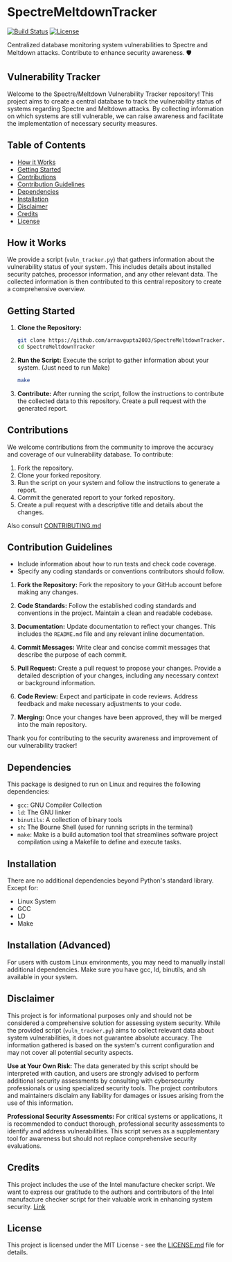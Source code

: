# SpectreMeltdownTracker
[![Build Status](https://travis-ci.org/your-username/vulnerability-tracker.svg?branch=master)](https://travis-ci.org/your-username/vulnerability-tracker)
[![License](https://img.shields.io/badge/license-MIT-blue.svg)](LICENSE.md)

Centralized database monitoring system vulnerabilities to Spectre and Meltdown attacks. Contribute to enhance security awareness. 🛡️

## Vulnerability Tracker

Welcome to the Spectre/Meltdown Vulnerability Tracker repository! This project aims to create a central database to track the vulnerability status of systems regarding Spectre and Meltdown attacks. By collecting information on which systems are still vulnerable, we can raise awareness and facilitate the implementation of necessary security measures.

## Table of Contents
- [How it Works](#how-it-works)
- [Getting Started](#getting-started)
- [Contributions](#contributions)
- [Contribution Guidelines](#contribution-guidelines)
- [Dependencies](#dependencies) 
- [Installation](#installation)
- [Disclaimer](#disclaimer)
- [Credits](#credits)
- [License](#license)

## How it Works

We provide a script (`vuln_tracker.py`) that gathers information about the vulnerability status of your system. This includes details about installed security patches, processor information, and any other relevant data. The collected information is then contributed to this central repository to create a comprehensive overview.

## Getting Started

1. **Clone the Repository:**
   ```bash
   git clone https://github.com/arnavgupta2003/SpectreMeltdownTracker.git
   cd SpectreMeltdownTracker
   ```

2. **Run the Script:**
   Execute the script to gather information about your system. (Just need to run Make)
   ```bash
   make
   ```

4. **Contribute:**
   After running the script, follow the instructions to contribute the collected data to this repository. Create a pull request with the generated report.

## Contributions

We welcome contributions from the community to improve the accuracy and coverage of our vulnerability database. To contribute:

1. Fork the repository.
2. Clone your forked repository.
3. Run the script on your system and follow the instructions to generate a report.
4. Commit the generated report to your forked repository.
5. Create a pull request with a descriptive title and details about the changes.

Also consult [CONTRIBUTING.md](https://github.com/arnavgupta2003/SpectreMeltdownTracker/blob/main/CONTRIBUTING.md)

## Contribution Guidelines

- Include information about how to run tests and check code coverage.
- Specify any coding standards or conventions contributors should follow.


1. **Fork the Repository:**
   Fork the repository to your GitHub account before making any changes.
   
2. **Code Standards:**
   Follow the established coding standards and conventions in the project. Maintain a clean and readable codebase.

3. **Documentation:**
   Update documentation to reflect your changes. This includes the `README.md` file and any relevant inline documentation.

4. **Commit Messages:**
   Write clear and concise commit messages that describe the purpose of each commit.

5. **Pull Request:**
   Create a pull request to propose your changes. Provide a detailed description of your changes, including any necessary context or background information.

6. **Code Review:**
   Expect and participate in code reviews. Address feedback and make necessary adjustments to your code.

7. **Merging:**
    Once your changes have been approved, they will be merged into the main repository.

Thank you for contributing to the security awareness and improvement of our vulnerability tracker!



## Dependencies

This package is designed to run on Linux and requires the following dependencies:

- `gcc`: GNU Compiler Collection
- `ld`: The GNU linker
- `binutils`: A collection of binary tools
- `sh`: The Bourne Shell (used for running scripts in the terminal)
- `make`: Make is a build automation tool that streamlines software project compilation using a Makefile to define and execute tasks.


## Installation

There are no additional dependencies beyond Python's standard library. Except for:
- Linux System
- GCC
- LD
- Make

## Installation (Advanced)
For users with custom Linux environments, you may need to manually install additional dependencies. Make sure you have gcc, ld, binutils, and sh available in your system.

## Disclaimer

This project is for informational purposes only and should not be considered a comprehensive solution for assessing system security. While the provided script (`vuln_tracker.py`) aims to collect relevant data about system vulnerabilities, it does not guarantee absolute accuracy. The information gathered is based on the system's current configuration and may not cover all potential security aspects.

**Use at Your Own Risk:**
The data generated by this script should be interpreted with caution, and users are strongly advised to perform additional security assessments by consulting with cybersecurity professionals or using specialized security tools. The project contributors and maintainers disclaim any liability for damages or issues arising from the use of this information.

**Professional Security Assessments:**
For critical systems or applications, it is recommended to conduct thorough, professional security assessments to identify and address vulnerabilities. This script serves as a supplementary tool for awareness but should not replace comprehensive security evaluations.



## Credits

This project includes the use of the Intel manufacture checker script. We want to express our gratitude to the authors and contributors of the Intel manufacture checker script for their valuable work in enhancing system security.
[Link](https://www.intel.com/content/www/us/en/developer/articles/technical/software-security-guidance/secure-coding/spectre-and-meltdown-checker-script.html#:~:text=The%20Spectre%20and%20Meltdown%20Checker,and%20rogue%20system%20register%20read)


## License

This project is licensed under the MIT License - see the [LICENSE.md](LICENSE.md) file for details.
